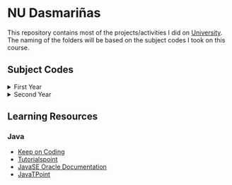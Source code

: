 # NU Dasmariñas

This repository contains most of the projects/activities I did on [University](https://www.facebook.com/NUDasmaPH/). The naming of the folders will be based on the subject codes I took on this course.

## Subject Codes

<details>
<summary>First Year</summary>
<br/>

```
1. CCPRGG1L - Fundamentals of Programming
2. CCPRGG2L - Intermediate Programming
3. CCOBJPGL - Object-Oriented Programming
```

</details>

<details>
<summary>Second Year</summary>
<br/>

```
1. CCDATRCL - Data Structures & Algorithms
2. CCDISTR2 - Discrete Structures 2
3. CTINFMGL - Information Management
4. CTADVDBL - Advance Database System
5. CCALCOMP - Algorithms & Complexity
```

</details>

## Learning Resources

### Java

- [Keep on Coding](https://www.youtube.com/watch?v=yMkFYxrDL2M&list=PLuVT2Ug8ISOUeumoUczDqraT_EO6qFdWt)
- [Tutorialspoint](https://www.tutorialspoint.com/java/index.htm)
- [JavaSE Oracle Documentation](https://docs.oracle.com/javase/tutorial/)
- [JavaTPoint](https://www.javatpoint.com)
